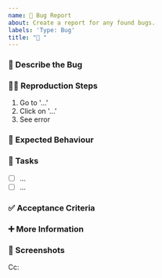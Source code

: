 ```yaml
---
name: 🐛 Bug Report 
about: Create a report for any found bugs.
labels: 'Type: Bug'
title: "🐛 "
---
```


<!-- **Tip:** Delete parts that are not relevant -->

### 🐛 Describe the Bug
<!-- A clear and concise description of what the bug is -->

### 🧑‍💻 Reproduction Steps
<!-- Please provide an ordered summary on how to reproduce the bug -->
1. Go to '...'
2. Click on '...'
3. See error 

### 🎯 Expected Behaviour 
<!-- A clear and concise description of what you expect to happen -->

### 💼 Tasks
<!-- Add GitHub tasks in a measurable, check-box manner -->
- [ ] ...
- [ ] ... 

### ✅ Acceptance Criteria 
<!-- Add the "contract" that defines the requirements for the GitHub issue to be completed as per the team's agreement -->
<!-- Only once all Acceptance Criteria is fulfilled can an issue be marked as completed -->

### ➕ More Information
<!-- Add any other context here, this section is useful for adding context for other users to action -->

### 📸 Screenshots 
<!-- If applicable, add screenshots that are relevant to the feature (i.e mock-ups, diagrams) -->

<!-- Below the Cc, @ mention users who should be in the loop -->
Cc: 